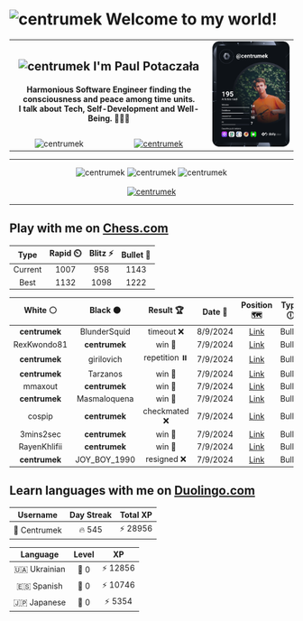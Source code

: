 <h1>
  <img
    src="https://emojis.slackmojis.com/emojis/images/1531849430/4246/blob-sunglasses.gif"
    width="30"
    alt="centrumek"
  />
  Welcome to my world!
</h1>

<table>
  <tbody>
    <tr>
      <td align="center" width="70%" colspan="2">
        <h2>
          <img
            src="https://raw.githubusercontent.com/MartinHeinz/MartinHeinz/master/wave.gif"
            width="30px"
            alt="centrumek"
          />
          I'm Paul Potaczała
        </h2>
        <h4>
          Harmonious Software Engineer finding the consciousness and peace among time units.
          <br/>
          I talk about Tech, Self-Development and Well-Being. 🌿🧘🚀
        </h4>
      </td>
      <td width="30%" rowspan="2">
        <a href="https://app.daily.dev/centrumek">
          <img
            src="./devcard.svg"
            alt="centrumek"
          />
        </a>
      </td>
    </tr>
    <tr align="center">
      <td>
        <img
          src="https://komarev.com/ghpvc/?username=centrumek&label=visitors&color=0e75b6&style=flat"
          alt="centrumek"
        >
      </td>
      <td>
        <a href="https://stackoverflow.com/users/14496012/centrumek">
          <img
            src="https://stackoverflow.com/users/flair/14496012.png?theme=dark"
            alt="centrumek"
          >
        </a>
      </td>
    </tr>
  </tbody>
</table>

---
<div align="center">
  <img 
    src="https://github-readme-stats.vercel.app/api?username=centrumek&show_icons=true&count_private=true&theme=dark&hide_border=true&hide=issues,contribs&bg_color=00000000"
    alt="centrumek"
  />
  <img
    src="https://github-readme-stats.vercel.app/api/top-langs/?username=centrumek&layout=compact&hide_border=true&theme=dark&bg_color=00000000&langs_count=6&exclude_repo=air-statistic-app"
    alt="centrumek"
  />
  <img 
    src="https://github-readme-streak-stats.herokuapp.com?user=centrumek&theme=dark&hide_border=true&background=FFFFFF00"
    alt="centrumek"
  />
  <br/>
  <br/>
  <a href="https://www.buymeacoffee.com/centrumek">
    <img
      src="https://cdn.buymeacoffee.com/buttons/v2/default-orange.png"
      height="50"
      width="210"
      alt="centrumek"
    />
  </a>
</div>

---

## Play with me on [Chess.com](https://www.chess.com/member/centrumek)

<div align="center">
<!--START_SECTION:chessStats-->
<!-- Automatically generated with https://github.com/Balastrong/chess-stats-action -->

| Type | Rapid ⏲️ | Blitz ⚡ | Bullet 🔫 |
|:---:|:---:|:---:|:---:|
| Current | 1007 | 958 | 1143 |
| Best | 1132 | 1098 | 1222 |

| White ⚪ | Black ⚫ | Result 🏆 | Date 📅 | Position 🗺️ | Type 🕕 |
|:---:|:---:|:---:|:---:|:---:|:---:|
| **centrumek** | BlunderSquid | timeout ❌ | 8/9/2024 | <a href="http://www.ee.unb.ca/cgi-bin/tervo/fen.pl?select=3r4/p7/2P1pkp1/4p2p/4R2P/1BK3P1/8/8 w - -">Link</a> | Bullet |
| RexKwondo81 | **centrumek** | win 🥇 | 7/9/2024 | <a href="http://www.ee.unb.ca/cgi-bin/tervo/fen.pl?select=8/p2Q4/kp6/r3p3/6R1/4K3/8/8 w - -">Link</a> | Bullet |
| **centrumek** | girilovich | repetition ⏸️ | 7/9/2024 | <a href="http://www.ee.unb.ca/cgi-bin/tervo/fen.pl?select=8/6pp/2R2pk1/2K1p3/4P3/5P2/6PP/8 b - -">Link</a> | Bullet |
| **centrumek** | Tarzanos | win 🥇 | 7/9/2024 | <a href="http://www.ee.unb.ca/cgi-bin/tervo/fen.pl?select=8/8/8/3k4/p2Pp3/P3K3/8/8 b - -">Link</a> | Bullet |
| mmaxout | **centrumek** | win 🥇 | 7/9/2024 | <a href="http://www.ee.unb.ca/cgi-bin/tervo/fen.pl?select=3r2k1/pp4bp/6p1/5p2/8/3n2P1/P1K4P/8 w - -">Link</a> | Bullet |
| **centrumek** | Masmaloquena | win 🥇 | 7/9/2024 | <a href="http://www.ee.unb.ca/cgi-bin/tervo/fen.pl?select=r3k3/pp1n3p/2p4p/4P3/3P1P2/3B4/P4R1P/R3K3 b Qq -">Link</a> | Bullet |
| cospip | **centrumek** | checkmated ❌ | 7/9/2024 | <a href="http://www.ee.unb.ca/cgi-bin/tervo/fen.pl?select=7Q/6R1/8/1B6/8/1P1K4/P7/7k b - -">Link</a> | Bullet |
| 3mins2sec | **centrumek** | win 🥇 | 7/9/2024 | <a href="http://www.ee.unb.ca/cgi-bin/tervo/fen.pl?select=8/R7/8/1pk3p1/8/7P/PP3PPK/8 w - -">Link</a> | Bullet |
| RayenKhlifii | **centrumek** | win 🥇 | 7/9/2024 | <a href="http://www.ee.unb.ca/cgi-bin/tervo/fen.pl?select=rnbqk3/pp1p4/2p1p1r1/4Ppbp/3P4/2NB1pP1/PPPQ3P/2KRN2R w q -">Link</a> | Bullet |
| **centrumek** | JOY_BOY_1990 | resigned ❌ | 7/9/2024 | <a href="http://www.ee.unb.ca/cgi-bin/tervo/fen.pl?select=1kr5/5ppp/1p6/1q6/1n2P3/5P2/1P3KPP/8 w - -">Link</a> | Bullet |

<!--END_SECTION:chessStats-->
</div>

## Learn languages with me on [Duolingo.com](https://www.duolingo.com/profile/Centrumek)

<div align="center">
<!--START_SECTION:duolingoStats-->
<!-- Automatically generated with https://github.com/centrumek/duolingo-readme-stats-->

| Username | Day Streak | Total XP |
|:---:|:---:|:---:|
| 👤 Centrumek | 🔥 545 | ⚡ 28956 |

| Language | Level | XP |
|:---:|:---:|:---:|
| 🇺🇦 Ukrainian | 👑 0 | ⚡ 12856 |
| 🇪🇸 Spanish | 👑 0 | ⚡ 10746 |
| 🇯🇵 Japanese | 👑 0 | ⚡ 5354 |

<!--END_SECTION:duolingoStats-->
</div>
<!--
**centrumek/centrumek** is a ✨ _special_ ✨ repository because its `README.md` (this file) appears on your GitHub profile.

Here are some ideas to get you started:

- 🔭 I’m currently working on ...
- 🌱 I’m currently learning ...
- 👯 I’m looking to collaborate on ...
- 🤔 I’m looking for help with ...
- 💬 Ask me about ...
- 📫 How to reach me: ...
- 😄 Pronouns: ...
- ⚡ Fun fact: ...
-->
